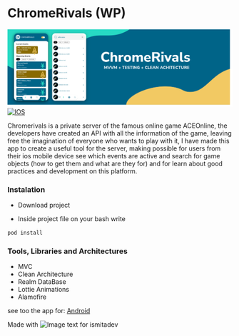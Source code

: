 # ChromeRivals (WP)

![Image text](https://github.com/bg-isma/files/blob/main/githubbanner-chromerivals.png)
[![IOS](https://img.shields.io/badge/IOS-15-purple.svg?longCache=true&style=popout-square)](https://www.android.com)

Chromerivals is a private server of the famous online game ACEOnline, the developers have created an API with all the information of the game, leaving free the imagination of everyone who wants to play with it, I have made this app to create a useful tool for the server, making possible for users from their ios mobile device see which events are active and search for game objects (how to get them and what are they for) and for learn about good practices and development on this platform.

### Instalation

- Download project

- Inside project file on your bash write
```bash
pod install
```

### Tools, Libraries and Architectures

- MVC
- Clean Architecture
- Realm DataBase
- Lottie Animations
- Alamofire


see too the app for: [Android](https://github.com/bg-isma/chromerivals-android)

Made with ![Image text](https://img.icons8.com/color/48/000000/like--v3.png) for ismitadev
